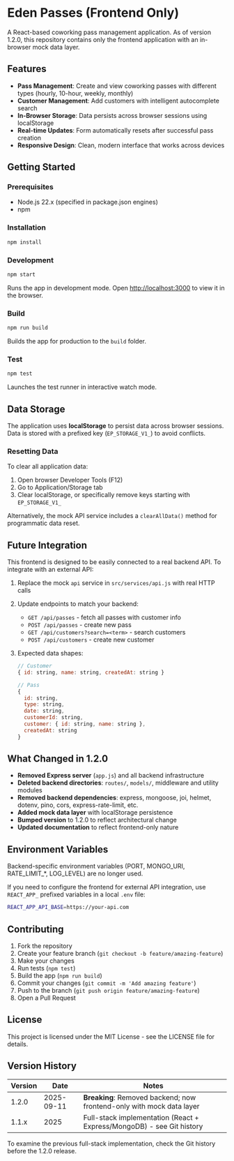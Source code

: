 # Eden Passes (Frontend Only)

A React-based coworking pass management application. As of version 1.2.0, this repository contains only the frontend application with an in-browser mock data layer.

## Features

- **Pass Management**: Create and view coworking passes with different types (hourly, 10-hour, weekly, monthly)
- **Customer Management**: Add customers with intelligent autocomplete search
- **In-Browser Storage**: Data persists across browser sessions using localStorage
- **Real-time Updates**: Form automatically resets after successful pass creation
- **Responsive Design**: Clean, modern interface that works across devices

## Getting Started

### Prerequisites
- Node.js 22.x (specified in package.json engines)
- npm

### Installation
```bash
npm install
```

### Development
```bash
npm start
```
Runs the app in development mode. Open [http://localhost:3000](http://localhost:3000) to view it in the browser.

### Build
```bash
npm run build
```
Builds the app for production to the `build` folder.

### Test
```bash
npm test
```
Launches the test runner in interactive watch mode.

## Data Storage

The application uses **localStorage** to persist data across browser sessions. Data is stored with a prefixed key (`EP_STORAGE_V1_`) to avoid conflicts.

### Resetting Data
To clear all application data:
1. Open browser Developer Tools (F12)
2. Go to Application/Storage tab
3. Clear localStorage, or specifically remove keys starting with `EP_STORAGE_V1_`

Alternatively, the mock API service includes a `clearAllData()` method for programmatic data reset.

## Future Integration

This frontend is designed to be easily connected to a real backend API. To integrate with an external API:

1. Replace the mock `api` service in `src/services/api.js` with real HTTP calls
2. Update endpoints to match your backend:
   - `GET /api/passes` - fetch all passes with customer info
   - `POST /api/passes` - create new pass
   - `GET /api/customers?search=<term>` - search customers
   - `POST /api/customers` - create new customer

3. Expected data shapes:
   ```javascript
   // Customer
   { id: string, name: string, createdAt: string }
   
   // Pass
   { 
     id: string, 
     type: string, 
     date: string, 
     customerId: string,
     customer: { id: string, name: string },
     createdAt: string 
   }
   ```

## What Changed in 1.2.0

- **Removed Express server** (`app.js`) and all backend infrastructure
- **Deleted backend directories**: `routes/`, `models/`, middleware and utility modules  
- **Removed backend dependencies**: express, mongoose, joi, helmet, dotenv, pino, cors, express-rate-limit, etc.
- **Added mock data layer** with localStorage persistence
- **Bumped version** to 1.2.0 to reflect architectural change
- **Updated documentation** to reflect frontend-only nature

## Environment Variables

Backend-specific environment variables (PORT, MONGO_URI, RATE_LIMIT_*, LOG_LEVEL) are no longer used. 

If you need to configure the frontend for external API integration, use `REACT_APP_` prefixed variables in a local `.env` file:
```bash
REACT_APP_API_BASE=https://your-api.com
```

## Contributing

1. Fork the repository
2. Create your feature branch (`git checkout -b feature/amazing-feature`)
3. Make your changes
4. Run tests (`npm test`)
5. Build the app (`npm run build`)
6. Commit your changes (`git commit -m 'Add amazing feature'`)
7. Push to the branch (`git push origin feature/amazing-feature`)
8. Open a Pull Request

## License

This project is licensed under the MIT License - see the LICENSE file for details.

## Version History

| Version | Date | Notes |
|---------|------|-------|
| 1.2.0 | 2025-09-11 | **Breaking**: Removed backend; now frontend-only with mock data layer |
| 1.1.x | 2025 | Full-stack implementation (React + Express/MongoDB) - see Git history |

To examine the previous full-stack implementation, check the Git history before the 1.2.0 release.